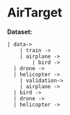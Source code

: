 # AirTarget
**Dataset:**

	| data->
		| train ->
	  	| airplane ->
			| bird ->
      | drone ->
      | helicopter ->
		| validation->
	  	| airplane ->
      | bird ->
      | drone ->
      | helicopter ->

